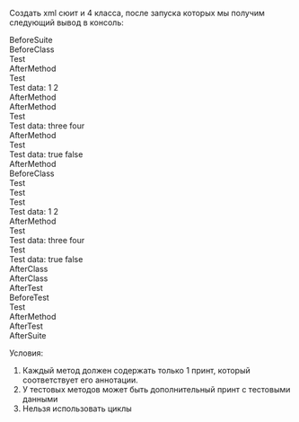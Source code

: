 Создать xml сюит и 4 класса, после запуска которых мы получим следующий вывод в консоль:


BeforeSuite   
BeforeClass   
Test   
AfterMethod   
Test   
Test data: 1 2   
AfterMethod   
AfterMethod   
Test   
Test data: three four   
AfterMethod   
Test   
Test data: true false   
AfterMethod   
BeforeClass   
Test   
Test   
Test   
Test data: 1 2   
AfterMethod   
Test   
Test data: three four   
Test   
Test data: true false   
AfterClass   
AfterClass   
AfterTest   
BeforeTest   
Test   
AfterMethod   
AfterTest   
AfterSuite   

Условия:
1. Каждый метод должен содержать только 1 принт, который соответствует его аннотации.
2. У тестовых методов может быть дополнительный принт с тестовыми данными
3. Нельзя использовать циклы